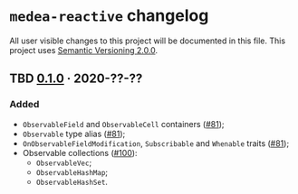 `medea-reactive` changelog
==========================

All user visible changes to this project will be documented in this file. This project uses [Semantic Versioning 2.0.0].




## TBD [0.1.0] · 2020-??-??
[0.1.0]: /../../tree/medea-reactive-0.1.0/crates/medea-reactive

### Added

- `ObservableField` and `ObservableCell` containers ([#81]);
- `Observable` type alias ([#81]);
- `OnObservableFieldModification`, `Subscribable` and `Whenable` traits ([#81]);
- Observable collections ([#100]):
  - `ObservableVec`;
  - `ObservableHashMap`;
  - `ObservableHashSet`.

[#81]: /../../pull/81
[#100]: /../../pull/100





[Semantic Versioning 2.0.0]: https://semver.org
